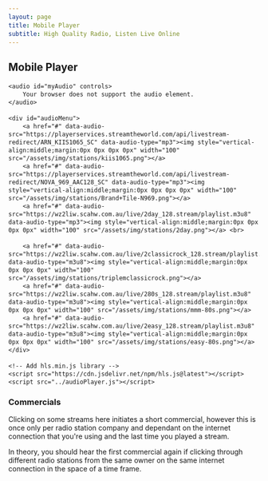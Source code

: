 ```yaml
---
layout: page
title: Mobile Player
subtitle: High Quality Radio, Listen Live Online
---
```


## Mobile Player

<html lang="en">
<head>
    <title>Multi-format Audio Player</title>
</head>
<body>

    <audio id="myAudio" controls>
        Your browser does not support the audio element.
    </audio>

    <div id="audioMenu">
        <a href="#" data-audio-src="https://playerservices.streamtheworld.com/api/livestream-redirect/ARN_KIIS1065_SC" data-audio-type="mp3"><img style="vertical-align:middle;margin:0px 0px 0px 0px" width="100" src="/assets/img/stations/kiis1065.png"></a>
        <a href="#" data-audio-src="https://playerservices.streamtheworld.com/api/livestream-redirect/NOVA_969_AAC128_SC" data-audio-type="mp3"><img style="vertical-align:middle;margin:0px 0px 0px 0px" width="100" src="/assets/img/stations/Brand+Tile-N969.png"></a>
        <a href="#" data-audio-src="https://wz2liw.scahw.com.au/live/2day_128.stream/playlist.m3u8" data-audio-type="mp3"><img style="vertical-align:middle;margin:0px 0px 0px 0px" width="100" src="/assets/img/stations/2day.png"></a> <br>

        <a href="#" data-audio-src="https://wz2liw.scahw.com.au/live/2classicrock_128.stream/playlist.m3u8" data-audio-type="m3u8"><img style="vertical-align:middle;margin:0px 0px 0px 0px" width="100" src="/assets/img/stations/triplemclassicrock.png"></a>
        <a href="#" data-audio-src="https://wz2liw.scahw.com.au/live/280s_128.stream/playlist.m3u8" data-audio-type="m3u8"><img style="vertical-align:middle;margin:0px 0px 0px 0px" width="100" src="/assets/img/stations/mmm-80s.png"></a>
        <a href="#" data-audio-src="https://wz2liw.scahw.com.au/live/2easy_128.stream/playlist.m3u8" data-audio-type="m3u8"><img style="vertical-align:middle;margin:0px 0px 0px 0px" width="100" src="/assets/img/stations/easy-80s.png"></a>
    </div>

    <!-- Add hls.min.js library -->
    <script src="https://cdn.jsdelivr.net/npm/hls.js@latest"></script>
    <script src="../audioPlayer.js"></script>

</body>
</html>


### Commercials

Clicking on some streams here initiates a short commercial, however this is once only per radio station company and dependant on the internet connection that you're using and the last time you played a stream. 

In theory, you should hear the first commercial again if clicking through different radio stations from the same owner on the same internet connection in the space of a time frame.

